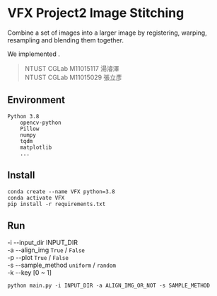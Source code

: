 # VFX Project2 Image Stitching
Combine a set of images into a larger image by registering, warping, resampling and blending them together.

We implemented .

> NTUST CGLab M11015117 湯濬澤\
> NTUST CGLab M11015029 張立彥

## Environment
```
Python 3.8
    opencv-python
    Pillow
    numpy
    tqdm
    matplotlib
    ...
```

## Install
```
conda create --name VFX python=3.8
conda activate VFX
pip install -r requirements.txt
```

## Run
-i --input_dir INPUT_DIR\
-a --align_img `True` / `False`\
-p --plot `True` / `False`\
-s --sample_method `uniform` / `random`\
-k --key [0 ~ 1]

```
python main.py -i INPUT_DIR -a ALIGN_IMG_OR_NOT -s SAMPLE_METHOD
```